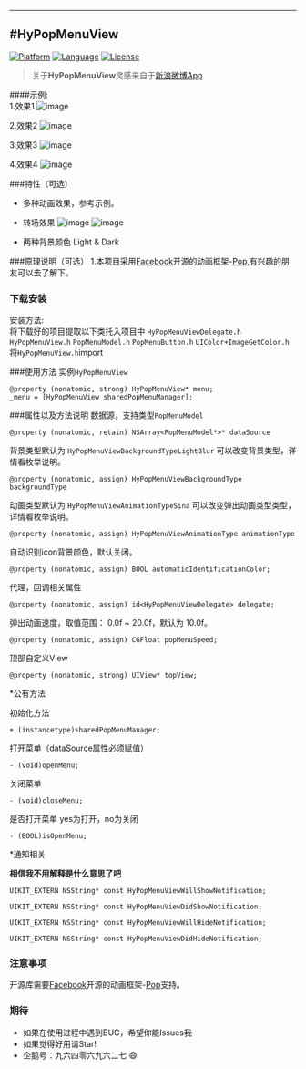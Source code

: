 ---
#HyPopMenuView
-------------
[![Platform](http://img.shields.io/badge/platform-ios-blue.svg?style=flat
             )](https://developer.apple.com/iphone/index.action)
[![Language](http://img.shields.io/badge/language-ObjC-brightgreen.svg?style=flat)](https://developer.apple.com/Objective-C)
[![License](http://img.shields.io/badge/license-MIT-lightgrey.svg?style=flat)](http://mit-license.org)
> 关于**HyPopMenuView**灵感来自于[新浪微博App](http://www.weibo.com)

####示例:  
1.效果1
![image](https://github.com/wwdc14/HyPopMenuView/blob/master/Untitled1.gif)

2.效果2
![image](https://github.com/wwdc14/HyPopMenuView/blob/master/Untitled1.gif)

3.效果3
![image](https://github.com/wwdc14/HyPopMenuView/blob/master/Untitled3.gif)

4.效果4
![image](https://github.com/wwdc14/HyPopMenuView/blob/master/Untitled4.gif)

###特性（可选）
* 多种动画效果，参考示例。

* 转场效果
![image](https://github.com/wwdc14/HyPopMenuView/blob/master/Untitled5.gif)
![image](https://github.com/wwdc14/HyPopMenuView/blob/master/Untitled6.gif)

* 两种背景颜色 Light & Dark

###原理说明（可选）
1.本项目采用[Facebook](https://github.com/facebook)开源的动画框架-[Pop](https://github.com/facebook/pop),有兴趣的朋友可以去了解下。


### 下载安装
安装方法:  
将下载好的项目提取以下类托入项目中
`HyPopMenuViewDelegate.h`
`HyPopMenuView.h`
`PopMenuModel.h`
`PopMenuButton.h`
`UIColor+ImageGetColor.h`
将`HyPopMenuView.h`import

###使用方法
实例`HyPopMenuView`
```obj
@property (nonatomic, strong) HyPopMenuView* menu;
_menu = [HyPopMenuView sharedPopMenuManager];
```
###属性以及方法说明
数据源，支持类型`PopMenuModel`

```obj
@property (nonatomic, retain) NSArray<PopMenuModel*>* dataSource
```
背景类型默认为 `HyPopMenuViewBackgroundTypeLightBlur` 可以改变背景类型，详情看枚举说明。

```obj
@property (nonatomic, assign) HyPopMenuViewBackgroundType backgroundType
```
动画类型默认为 `HyPopMenuViewAnimationTypeSina` 可以改变弹出动画类型类型，详情看枚举说明。

```obj
@property (nonatomic, assign) HyPopMenuViewAnimationType animationType
```
自动识别icon背景颜色，默认关闭。

```obj
@property (nonatomic, assign) BOOL automaticIdentificationColor;
```
代理，回调相关属性

```obj
@property (nonatomic, assign) id<HyPopMenuViewDelegate> delegate;
```
弹出动画速度，取值范围： 0.0f ~ 20.0f，默认为 10.0f。

```obj
@property (nonatomic, assign) CGFloat popMenuSpeed;
```
顶部自定义View

```obj
@property (nonatomic, strong) UIView* topView;
```

*公有方法

初始化方法

```obj
+ (instancetype)sharedPopMenuManager;
```
打开菜单（dataSource属性必须赋值）

```obj
- (void)openMenu;
```
关闭菜单

```obj
- (void)closeMenu;
```
是否打开菜单 yes为打开，no为关闭

```obj
- (BOOL)isOpenMenu;
```

*通知相关

**相信我不用解释是什么意思了吧**

```
UIKIT_EXTERN NSString* const HyPopMenuViewWillShowNotification;
```
```
UIKIT_EXTERN NSString* const HyPopMenuViewDidShowNotification;
```
```
UIKIT_EXTERN NSString* const HyPopMenuViewWillHideNotification;
```
```
UIKIT_EXTERN NSString* const HyPopMenuViewDidHideNotification;
```

### 注意事项
开源库需要[Facebook](https://github.com/facebook)开源的动画框架-[Pop](https://github.com/facebook/pop)支持。

### 期待
* 如果在使用过程中遇到BUG，希望你能Issues我
* 如果觉得好用请Star!
* 企鹅号：九六四零六九六二七 😄

